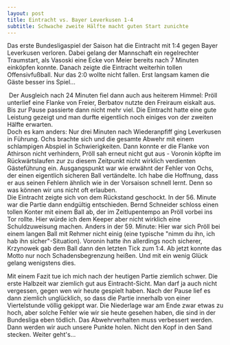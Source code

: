 ```yaml
---
layout: post
title: Eintracht vs. Bayer Leverkusen 1-4
subtitle: Schwache zweite Hälfte macht guten Start zunichte
---
```


Das erste Bundesligaspiel der Saison hat die Eintracht mit 1:4 gegen Bayer Leverkusen verloren. Dabei gelang der Mannschaft ein regelrechter Traumstart, als Vasoski eine Ecke von Meier bereits nach 7 Minuten einköpfen konnte. Danach zeigte die Eintracht weiterhin tollen Offensivfußball. Nur das 2:0 wollte nicht fallen. Erst langsam kamen die Gäste besser ins Spiel...

 Der Ausgleich nach 24 Minuten fiel dann auch aus heiterem Himmel: Pröll unterlief eine Flanke von Freier, Berbatov nutzte den Freiraum eiskalt aus. Bis zur Pause passierte dann nicht mehr viel. Die Eintracht hatte eine gute Leistung gezeigt und man durfte eigentlich noch einiges von der zweiten Hälfte erwarten.  
Doch es kam anders: Nur drei Minuten nach Wiederanpfiff ging Leverkusen in Führung. Ochs brachte sich und die gesamte Abwehr mit einem schlampigen Abspiel in Schwierigkeiten. Dann konnte er die Flanke von Athirson nicht verhindern, Pröll sah erneut nicht gut aus - Voronin köpfte im Rückwärtslaufen zur zu diesem Zeitpunkt nicht wirklich verdienten Gästeführung ein. Ausgangspunkt war wie erwähnt der Fehler von Ochs, der einen eigentlich sicheren Ball vertändelte. Ich habe die Hoffnung, dass er aus seinen Fehlern ähnlich wie in der Vorsaison schnell lernt. Denn so was können wir uns nicht oft erlauben.  
Die Eintracht zeigte sich von dem Rückstand geschockt. In der 56. Minute war die Partie dann endgültig entschieden. Bernd Schneider schloss einen tollen Konter mit einem Ball ab, der im Zeitlupentempo an Pröll vorbei ins Tor rollte. Hier würde ich dem Keeper aber nicht wirklich eine Schuldzuweisung machen. Anders in der 59. Minute: Hier war sich Pröll bei einem langen Ball mit Rehmer nicht einig (eine typische "nimm du ihn, ich hab ihn sicher"-Situation). Voronin hatte ihn allerdings noch sicherer, Krzynowek gab dem Ball dann den letzten Tick zum 1:4. Ab jetzt konnte das Motto nur noch Schadensbegrenzung heißen. Und mit ein wenig Glück gelang wenigstens dies.

Mit einem Fazit tue ich mich nach der heutigen Partie ziemlich schwer. Die erste Halbzeit war ziemlich gut aus Eintracht-Sicht. Man darf ja auch nicht vergessen, gegen wen wir heute gespielt haben. Nach der Pause lief es dann ziemlich unglücklich, so dass die Partie innerhalb von einer Viertelstunde völlig gekippt war. Die Niederlage war am Ende zwar etwas zu hoch, aber solche Fehler wie wir sie heute gesehen haben, die sind in der Bundesliga eben tödlich. Das Abwehrverhalten muss verbessert werden. Dann werden wir auch unsere Punkte holen. Nicht den Kopf in den Sand stecken. Weiter geht's...
